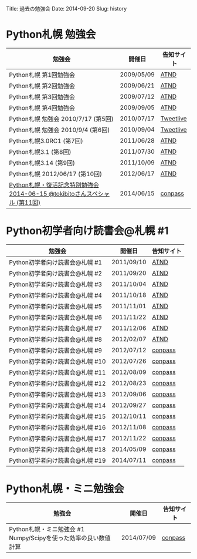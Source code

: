 Title: 過去の勉強会
Date: 2014-09-20
Slug: history

# Python札幌 勉強会

|勉強会|開催日|告知サイト|
|-|-|-|
| Python札幌 第1回勉強会 | 2009/05/09 | [ATND](http://atnd.org/events/547) |
| Python札幌 第2回勉強会 | 2009/06/21 | [ATND](http://atnd.org/events/870) |
| Python札幌 第3回勉強会 | 2009/07/12 | [ATND](http://atnd.org/events/986) |
| Python札幌 第4回勉強会 | 2009/09/05 | [ATND](http://atnd.org/events/1460) |
| Python札幌 勉強会 2010/7/17 (第5回) | 2010/07/17 | [Tweetlive](http://tweetvite.com/event/python_sapporo_20100717) |
| Python札幌 勉強会 2010/9/4 (第6回) | 2010/09/04 | [Tweetlive](http://tweetvite.com/event/python_sapporo_20100904) |
| Python札幌3.0RC1 (第7回) | 2011/06/28 | [ATND](http://atnd.org/events/17170) |
| Python札幌3.1 (第8回) | 2011/07/30 | [ATND](http://atnd.org/events/17493) |
| Python札幌3.14 (第9回) | 2011/10/09 | [ATND](http://atnd.org/events/19619) |
| Python札幌 2012/06/17 (第10回) | 2012/06/17 | [ATND](http://atnd.org/events/29789) |
| [Python札幌・復活記念特別勉強会 2014-06-15 @tokibitoさんスペシャル (第11回)]({filename}../season6/20140623.md) | 2014/06/15 | [conpass](http://connpass.com/event/6121/) |

# Python初学者向け読書会@札幌 #1
|勉強会|開催日|告知サイト|
|-|-|-|
| Python初学者向け読書会@札幌 #1 | 2011/09/10 | [ATND](http://atnd.org/events/19532) |
| Python初学者向け読書会@札幌 #2 | 2011/09/20 | [ATND](http://atnd.org/events/19825) |
| Python初学者向け読書会@札幌 #3 | 2011/10/04 | [ATND](http://atnd.org/events/20362) |
| Python初学者向け読書会@札幌 #4 | 2011/10/18 | [ATND](http://atnd.org/events/20734) |
| Python初学者向け読書会@札幌 #5 | 2011/11/01 | [ATND](http://atnd.org/events/21478) |
| Python初学者向け読書会@札幌 #6 | 2011/11/22 | [ATND](http://atnd.org/events/21670) |
| Python初学者向け読書会@札幌 #7 | 2011/12/06 | [ATND](http://atnd.org/events/22877) |
| Python初学者向け読書会@札幌 #8 | 2012/02/07 | [ATND](http://atnd.org/events/24775) |
| Python初学者向け読書会@札幌 #9 | 2012/07/12 | [conpass](http://connpass.com/event/699/) |
| Python初学者向け読書会@札幌 #10| 2012/07/26 | [conpass](http://connpass.com/event/759/) |
| Python初学者向け読書会@札幌 #11| 2012/08/09 | [conpass](http://connpass.com/event/836/) |
| Python初学者向け読書会@札幌 #12| 2012/08/23 | [conpass](http://connpass.com/event/900/) |
| Python初学者向け読書会@札幌 #13| 2012/09/06 | [conpass](http://connpass.com/event/964/) |
| Python初学者向け読書会@札幌 #14| 2012/09/27 | [conpass](http://connpass.com/event/1038/) |
| Python初学者向け読書会@札幌 #15| 2012/10/11 | [conpass](http://connpass.com/event/1179/) |
| Python初学者向け読書会@札幌 #16| 2012/11/08 | [conpass](http://connpass.com/event/1272/) |
| Python初学者向け読書会@札幌 #17| 2012/11/22 | [conpass](http://connpass.com/event/1400/) |
| Python初学者向け読書会@札幌 #18| 2014/05/09 | [conpass](http://connpass.com/event/6048/) |
| Python初学者向け読書会@札幌 #19| 2014/07/11 | [conpass](http://connpass.com/event/7328/) |

# Python札幌・ミニ勉強会
|勉強会|開催日|告知サイト|
|-|-|-|
| Python札幌・ミニ勉強会 #1 Numpy/Scipyを使った効率の良い数値計算 | 2014/07/09 | [conpass](http://connpass.com/event/7325/) |

